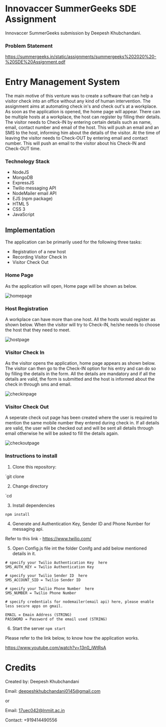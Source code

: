 # Innovaccer SummerGeeks SDE Assignment

Innovaccer SummerGeeks submission by Deepesh Khubchandani.

### Problem Statement

https://summergeeks.in/static/assignments/summergeeks%202020%20-%20SDE%20Assignment.pdf

# Entry Management System

The main motive of this venture was to create a software that can help a visitor check into an office without any kind of human intervention. The assignment aims at automating check in's and check out's at a workplace. As soon as the application is opened, the home page will appear. There can be multiple hosts at a workplace, the host can register by filling their details. The visitor needs to Check-IN by entering certain details such as name, email, contact number and email of the host. This will push an email and an SMS to the host, informing him about the details of the visitor. At the time of leaving the visitor needs to Check-OUT by entering email and contact number. This will push an email to the visitor about his Check-IN and Check-OUT time.

### Technology Stack

-   NodeJS
-   MongoDB
-   ExpressJS
-  Twilio messaging API
-  NodeMailer email API
-   EJS (npm package)
-   HTML 5
-   CSS 3
-   JavaScript
  
  ## Implementation
  
  The application can be primarily used for the following three tasks:

-   Registration of a new host
-   Recording Visitor Check In
-   Visitor Check Out


### Home Page
As the application will open, Home page will be shown as below. 

![homepage](https://user-images.githubusercontent.com/33034833/69918426-ca9b1600-1497-11ea-9e68-004b7b945ed7.PNG)

### Host Registration
A workplace can have more than one host. All the hosts would register as shown below. When the visitor will try to Check-IN, he/she needs to choose the host that they need to meet. 

![hostpage](https://user-images.githubusercontent.com/33034833/69918429-cf5fca00-1497-11ea-86ef-1aa8e93ebfd1.PNG)

### Visitor Check In
As the visitor opens the application, home page appears as shown below.
The visitor can then go to the Check-IN option for his entry and can do so by filling the details in the form. All the details are mandatory and if all the details are valid, the form is submitted and the host is informed about the check in through sms and email.

![checkinpage](https://user-images.githubusercontent.com/33034833/69918431-d4bd1480-1497-11ea-8934-8a85ad8196df.PNG)

### Visitor Check Out

A seperate check out page has been created where the user is required to mention the same mobile number they entered during check in. If all details are valid, the user will be checked out and will be sent all details through email otherwise he will be asked to fill the details again.

![checkoutpage](https://user-images.githubusercontent.com/33034833/69918434-dab2f580-1497-11ea-8250-d0c77aa9feca.PNG)


### Instructions to install

1. Clone this repository:

`git clone 

2. Change directory

`cd 

3. Install dependencies

`npm install`

4. Generate and Authentication Key, Sender ID and Phone Number for messaging api.

Refer to this link -  https://www.twilio.com/

5. Open Config.js file int the folder Conifg and add below mentioned details in it.
```
# specify your Twilio Authentication Key  here
SMS_AUTH_KEY = Twilio Authentication Key

# specify your Twilio Sender ID  here
SMS_ACCOUNT_SID = Twilio Sender ID

# specify your Twilio Phone Number  here
SMS_NUMBER = Twilio Phone Number

# specify credentials for nodemailer(email api) here, please enable less secure apps on gmail.

EMAIL = Emain Address (STRING)
PASSWORD = Password of the email used (STRING)

```
6. Start the server
`npm start`

Please refer to the link below, to know how the application works.

https://www.youtube.com/watch?v=13n0_iWtRsA

# Credits

Created by: Deepesh Khubchandani

Email: deepeshkhubchandani0145@gmail.com

or

Email: 17uec042@lnmiit.ac.in

Contact: +919414490556
